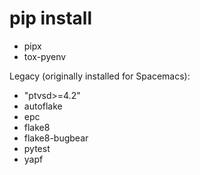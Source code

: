 # pip install
- pipx
- tox-pyenv

Legacy (originally installed for Spacemacs):

- "ptvsd>=4.2"
- autoflake 
- epc 
- flake8 
- flake8-bugbear
- pytest 
- yapf 
